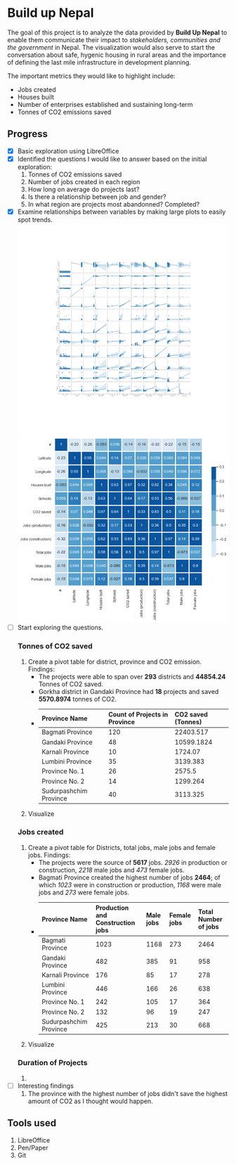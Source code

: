 # Build up Nepal

The goal of this project is to analyze the data provided by **Build Up Nepal** to enable them communicate their impact to *stakeholders, communities and the government* in Nepal.
The visualization would also serve to start the conversation about safe, hygenic housing in rural areas and the importance of defining the last mile infrastructure in development planning.

The important metrics they would like to highlight include:

- Jobs created
- Houses built
- Number of enterprises established and sustaining long-term
- Tonnes of CO2 emissions saved

## Progress

- [X] Basic exploration using LibreOffice
- [X] Identified the questions I would like to answer based on the initial exploration:
  1. Tonnes of CO2 emissions saved
  2. Number of jobs created in each region
  3. How long on average do projects last?
  4. Is there a relationship between job and gender?
  5. In what region are projects most abandonned? Completed?
- [X] Examine relationships between variables by making large plots to easily spot trends.
![pairplot](images/pairplots.png)
![correlation](images/corr.png)
- [ ] Start exploring the questions.
    ### Tonnes of CO2 saved  
    1. Create a pivot table for district, province and CO2 emission.
        Findings:  
        - The projects were able to span over **293** districts and **44854.24** Tonnes of CO2 saved.
        - Gorkha district in Gandaki Province had **18** projects and saved **5570.8974** tonnes of CO2.
        - | Province Name | Count of Projects in Province | CO2 saved (Tonnes) |
          | ---- | ---- | ---- |
          | Bagmati Province| 120| 22403.517|
          | Gandaki Province| 48 | 10599.1824 |
          | Karnali Province| 10 | 1724.07  |
          | Lumbini Province| 35 | 3139.383 |
          | Province No. 1  | 26 | 2575.5   |
          | Province No. 2  | 14 | 1299.264 |
          | Sudurpashchim Province|  40 |  3113.325    |
    2. Visualize  
    ### Jobs created
    1. Create a pivot table for Districts, total jobs, male jobs and female jobs.
        Findings:
        - The projects were the source of **5617** jobs. *2926* in production or construction, 	*2218* male jobs and *473* female jobs.	
        - Bagmati Province created the highest number of jobs **2464**; of which *1023* were in construction or production, *1168* were male jobs and *273* were female jobs.
        - | Province Name | Production and Construction jobs | Male jobs | Female jobs| Total Number of jobs|
          | ---- | ---- | ---- | ---- | ---- |
          | Bagmati Province| 1023|1168|273|2464|
          | Gandaki Province| 482|385|91 |958|
          | Karnali Province| 176|85|17|278|
          | Lumbini Province| 446|166|26|638|
          | Province No. 1  | 242|105|17|364|
          | Province No. 2  | 132|96|19|247|
          | Sudurpashchim Province|  425|213|30|668|
    2. Visualize  
    ### Duration of Projects
    1.   
- [ ] Interesting findings
    1. The province with the highest number of jobs didn't save the highest amount of CO2 as I thought would happen.

## Tools used
1. LibreOffice
2. Pen/Paper
3. Git
